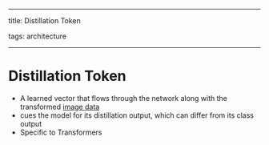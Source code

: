 
---

title: Distillation Token

tags: architecture 

---

# Distillation Token
- A learned vector that flows through the network along with the transformed [image data](Image%20Data.md)
- cues the model for its distillation output, which can differ from its class output
- Specific to Transformers
































































